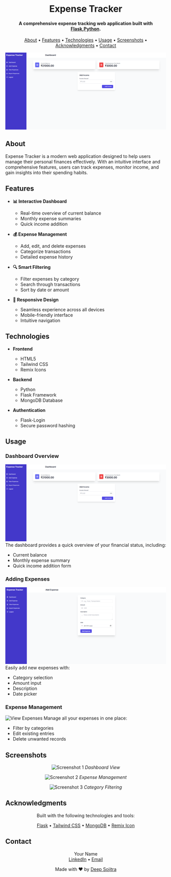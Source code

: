 <h1 align="center">Expense Tracker</h1>

<h4 align="center">A comprehensive expense tracking web application built with <a href="https://flask.palletsprojects.com/" target="_blank">Flask</a>,<a href="https://www.python.org/" target="_blank">Python</a>.</h4>

<p align="center">
    <a href="#about">About</a> •
    <a href="#features">Features</a> •
    <a href="#technologies">Technologies</a> •
    <a href="#usage">Usage</a> •
    <a href="#screenshots">Screenshots</a> •
    <a href="#acknowledgments">Acknowledgments</a> •
    <a href="#contact">Contact</a>
</p>

![Dashboard Preview](screenshots/dashboard.png)

## About

<p>
Expense Tracker is a modern web application designed to help users manage their personal finances effectively. With an intuitive interface and comprehensive features, users can track expenses, monitor income, and gain insights into their spending habits.
</p>

## Features

- **📊 Interactive Dashboard**
  - Real-time overview of current balance
  - Monthly expense summaries
  - Quick income addition

- **💰 Expense Management**
  - Add, edit, and delete expenses
  - Categorize transactions
  - Detailed expense history

- **🔍 Smart Filtering**
  - Filter expenses by category
  - Search through transactions
  - Sort by date or amount

- **📱 Responsive Design**
  - Seamless experience across all devices
  - Mobile-friendly interface
  - Intuitive navigation

## Technologies

- **Frontend**
  - HTML5
  - Tailwind CSS
  - Remix Icons

- **Backend**
  - Python
  - Flask Framework
  - MongoDB Database

- **Authentication**
  - Flask-Login
  - Secure password hashing

## Usage

### Dashboard Overview
![Dashboard](screenshots/dashboard.png)
The dashboard provides a quick overview of your financial status, including:
- Current balance
- Monthly expense summary
- Quick income addition form

### Adding Expenses
![Add Expense](screenshots/add_expense.png)
Easily add new expenses with:
- Category selection
- Amount input
- Description
- Date picker

### Expense Management
![View Expenses](screenshots/view_expenses.png)
Manage all your expenses in one place:
- Filter by categories
- Edit existing entries
- Delete unwanted records

## Screenshots

<div align="center">

![Screenshot 1](screenshots/screenshot1.png)
*Dashboard View*

![Screenshot 2](screenshots/screenshot2.png)
*Expense Management*

![Screenshot 3](screenshots/screenshot3.png)
*Category Filtering*

</div>

## Acknowledgments

<p align="center">Built with the following technologies and tools:</p>

<p align="center">
    <a href="https://flask.palletsprojects.com/">Flask</a> •
    <a href="https://tailwindcss.com/">Tailwind CSS</a> •
    <a href="https://www.mongodb.com/">MongoDB</a> •
    <a href="https://remixicon.com/">Remix Icon</a>
</p>

## Contact

<p align="center">
    Your Name<br>
    <a href="[https://linkedin.com/in/yourprofile](https://www.linkedin.com/in/deepsojitra91)">LinkedIn</a> •
    <a href="mailto:deepsojitra336@gmail.com">Email</a>
</p>

<p align="center">
    Made with ❤️ by <a href="https://github.com/Deepsojitra-91">Deep Sojitra</a>
</p>
